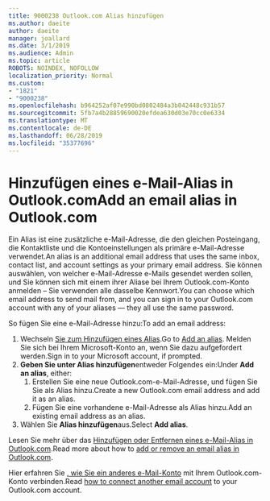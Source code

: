 ```yaml
---
title: 9000238 Outlook.com Alias hinzufügen
ms.author: daeite
author: daeite
manager: joallard
ms.date: 3/1/2019
ms.audience: Admin
ms.topic: article
ROBOTS: NOINDEX, NOFOLLOW
localization_priority: Normal
ms.custom:
- "1821"
- "9000238"
ms.openlocfilehash: b964252af07e990bd0802484a3b042448c931b57
ms.sourcegitcommit: 5fb7a4b28859690020efdea630d03e70cc0e6334
ms.translationtype: MT
ms.contentlocale: de-DE
ms.lasthandoff: 06/28/2019
ms.locfileid: "35377696"
---
```

# <a name="add-an-email-alias-in-outlookcom"></a><span data-ttu-id="17f70-102">Hinzufügen eines e-Mail-Alias in Outlook.com</span><span class="sxs-lookup"><span data-stu-id="17f70-102">Add an email alias in Outlook.com</span></span>

<span data-ttu-id="17f70-103">Ein Alias ist eine zusätzliche e-Mail-Adresse, die den gleichen Posteingang, die Kontaktliste und die Kontoeinstellungen als primäre e-Mail-Adresse verwendet.</span><span class="sxs-lookup"><span data-stu-id="17f70-103">An alias is an additional email address that uses the same inbox, contact list, and account settings as your primary email address.</span></span> <span data-ttu-id="17f70-104">Sie können auswählen, von welcher e-Mail-Adresse e-Mails gesendet werden sollen, und Sie können sich mit einem ihrer Aliase bei Ihrem Outlook.com-Konto anmelden – Sie verwenden alle dasselbe Kennwort.</span><span class="sxs-lookup"><span data-stu-id="17f70-104">You can choose which email address to send mail from, and you can sign in to your Outlook.com account with any of your aliases — they all use the same password.</span></span>

<span data-ttu-id="17f70-105">So fügen Sie eine e-Mail-Adresse hinzu:</span><span class="sxs-lookup"><span data-stu-id="17f70-105">To add an email address:</span></span>

1. <span data-ttu-id="17f70-106">Wechseln [Sie zum Hinzufügen eines Alias](https://go.microsoft.com/fwlink/p/?linkid=864833).</span><span class="sxs-lookup"><span data-stu-id="17f70-106">Go to [Add an alias](https://go.microsoft.com/fwlink/p/?linkid=864833).</span></span> <span data-ttu-id="17f70-107">Melden Sie sich bei Ihrem Microsoft-Konto an, wenn Sie dazu aufgefordert werden.</span><span class="sxs-lookup"><span data-stu-id="17f70-107">Sign in to your Microsoft account, if prompted.</span></span>
2. <span data-ttu-id="17f70-108">**Geben Sie unter Alias hinzufügen**entweder Folgendes ein:</span><span class="sxs-lookup"><span data-stu-id="17f70-108">Under **Add an alias**, either:</span></span>
    1. <span data-ttu-id="17f70-109">Erstellen Sie eine neue Outlook.com-e-Mail-Adresse, und fügen Sie Sie als Alias hinzu.</span><span class="sxs-lookup"><span data-stu-id="17f70-109">Create a new Outlook.com email address and add it as an alias.</span></span>
    2. <span data-ttu-id="17f70-110">Fügen Sie eine vorhandene e-Mail-Adresse als Alias hinzu.</span><span class="sxs-lookup"><span data-stu-id="17f70-110">Add an existing email address as an alias.</span></span>
3. <span data-ttu-id="17f70-111">Wählen Sie **Alias hinzufügen**aus.</span><span class="sxs-lookup"><span data-stu-id="17f70-111">Select **Add alias**.</span></span>

<span data-ttu-id="17f70-112">Lesen Sie mehr über das [Hinzufügen oder Entfernen eines e-Mail-Alias in Outlook.com](https://support.office.com/article/459b1989-356d-40fa-a689-8f285b13f1f2).</span><span class="sxs-lookup"><span data-stu-id="17f70-112">Read more about how to [add or remove an email alias in Outlook.com](https://support.office.com/article/459b1989-356d-40fa-a689-8f285b13f1f2).</span></span>  

<span data-ttu-id="17f70-113">Hier erfahren Sie [, wie Sie ein anderes e-Mail-Konto](https://support.office.com/article/c5224df4-5885-4e79-91ba-523aa743f0ba) mit Ihrem Outlook.com-Konto verbinden.</span><span class="sxs-lookup"><span data-stu-id="17f70-113">Read [how to connect another email account](https://support.office.com/article/c5224df4-5885-4e79-91ba-523aa743f0ba) to your Outlook.com account.</span></span>